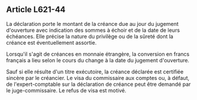 Article L621-44
----
La déclaration porte le montant de la créance due au jour du jugement
d'ouverture avec indication des sommes à échoir et de la date de leurs
échéances. Elle précise la nature du privilège ou de la sûreté dont la créance
est éventuellement assortie.

Lorsqu'il s'agit de créances en monnaie étrangère, la conversion en francs
français a lieu selon le cours du change à la date du jugement d'ouverture.

Sauf si elle résulte d'un titre exécutoire, la créance déclarée est certifiée
sincère par le créancier. Le visa du commissaire aux comptes ou, à défaut, de
l'expert-comptable sur la déclaration de créance peut être demandé par le
juge-commissaire. Le refus de visa est motivé.
